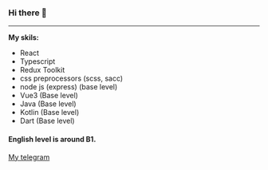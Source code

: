 ### Hi there 👋
---

__My skils:__
- React
- Typescript
- Redux Toolkit
- css preprocessors (scss, sacc)
- node js (express) (base level)
- Vue3 (Base level) 
- Java (Base level) 
- Kotlin (Base level) 
- Dart (Base level) 



#### English level is around B1. 

 [My telegram](https://t.me/AlexandrNS70)

<!--
**Alexandr707/Alexandr707** is a ✨ _special_ ✨ repository because its `README.md` (this file) appears on your GitHub profile.

Here are some ideas to get you started:

- 🔭 I’m currently working on ...
- 🌱 I’m currently learning ...
- 👯 I’m looking to collaborate on ...
- 🤔 I’m looking for help with ...
- 💬 Ask me about ...
- 📫 How to reach me: ...
- 😄 Pronouns: ...
- ⚡ Fun fact: ...
-->
